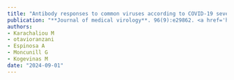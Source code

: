 ```yaml
---
title: "Antibody responses to common viruses according to COVID-19 severity and postacute sequelae of COVID-19"
publication: "**Journal of medical virology**. 96(9):e29862. <a href='https://doi.org/10.1002/jmv.29862' target='_blank' rel='noopener noreferrer'>10.1002/jmv.29862</a>"
authors:
- Karachaliou M
- otavioranzani
- Espinosa A
- Moncunill G
- Kogevinas M
date: "2024-09-01"
---
```

